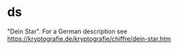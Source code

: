 # ds
"Dein Star". For a German description see https://kryptografie.de/kryptografie/chiffre/dein-star.htm
